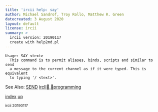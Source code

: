 ```yaml
---
title: 'ircii help: say'
author: Michael Sandrof, Troy Rollo, Matthew R. Green
datecreated: 3 August 2020
layout: default
license: ircii
summary: >
  ircii version: 20190117
  create with help2md.pl
---
```

```
Usage: SAY <text>
  This command is to permit aliases, binds, scripts and similar to send
  a message to the current channel as if it were typed. This is equivalent
  to typing '/ <text>'.

```
See Also:
  [SEND](send.html)
  [ircII programming](ircii/programming.html)

[index](index.html)
[up](..)

<small> ircii 20190117 </small>
